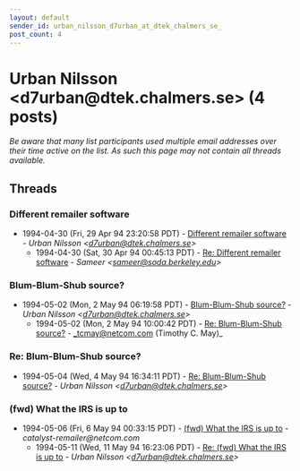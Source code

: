 ```yaml
---
layout: default
sender_id: urban_nilsson_d7urban_at_dtek_chalmers_se_
post_count: 4
---
```


# Urban Nilsson <d7urban<span>@</span>dtek.chalmers.se> (4 posts)

_Be aware that many list participants used multiple email addresses over their time active on the list. As such this page may not contain all threads available._

## Threads

### Different remailer software
+ 1994-04-30 (Fri, 29 Apr 94 23:20:58 PDT) - [Different remailer software](/archive/1994/04/411e5971d26956737da5203b5610ad874ea4412b7cb3e39eeea7445c0b1b2bc8) - _Urban Nilsson \<d7urban@dtek.chalmers.se\>_
  + 1994-04-30 (Sat, 30 Apr 94 00:45:13 PDT) - [Re: Different remailer software](/archive/1994/04/5c171f9c74bf6b79e1b466583be07e5943d43713b6a0ad680b9aab6eab18e38f) - _Sameer \<sameer@soda.berkeley.edu\>_

### Blum-Blum-Shub source?
+ 1994-05-02 (Mon, 2 May 94 06:19:58 PDT) - [Blum-Blum-Shub source?](/archive/1994/05/b3ab1b2a1a3507059a68520c6fd7e42fc5b990d0932a053aa386d6c1fa5bace7) - _Urban Nilsson \<d7urban@dtek.chalmers.se\>_
  + 1994-05-02 (Mon, 2 May 94 10:00:42 PDT) - [Re: Blum-Blum-Shub source?](/archive/1994/05/7456f7b16dfd27998e46857c1b8fc99f318b743bb061cb8909e234d63b1d0617) - _tcmay@netcom.com (Timothy C. May)_

### Re: Blum-Blum-Shub source?
+ 1994-05-04 (Wed, 4 May 94 16:34:11 PDT) - [Re: Blum-Blum-Shub source?](/archive/1994/05/c2cd48247bb85e30d8f05f27c4754130783aae8a2c6cfe6de2748d96ed2d8bd4) - _Urban Nilsson \<d7urban@dtek.chalmers.se\>_

### (fwd) What the IRS is up to
+ 1994-05-06 (Fri, 6 May 94 00:33:15 PDT) - [(fwd) What the IRS is up to](/archive/1994/05/c8f891b6b73c9726e2c058d4874f0a37b66696ee9dbeca9d69446dfff0ef8b76) - _catalyst-remailer@netcom.com_
  + 1994-05-11 (Wed, 11 May 94 16:23:06 PDT) - [Re: (fwd) What the IRS is up to](/archive/1994/05/97242bc91391f2f657a874aa2d97fd92a664b72123c76e0d04df7a4a9aad0e38) - _Urban Nilsson \<d7urban@dtek.chalmers.se\>_

